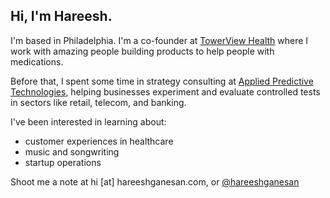 ## Hi, I'm Hareesh. 

I'm based in Philadelphia. I'm a co-founder at [TowerView Health](https://towerviewhealth.com) where I work with amazing people building products to help people with medications.

Before that, I spent some time in strategy consulting at [Applied Predictive Technologies](https://www.predictivetechnologies.com/en), helping businesses experiment and evaluate controlled tests in sectors like retail, telecom, and banking.

I've been interested in learning about:
- customer experiences in healthcare
- music and songwriting
- startup operations

Shoot me a note at hi [at] hareeshganesan.com, or [@hareeshganesan](https://www.twitter.com/hareeshganesan)
